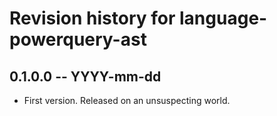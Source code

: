 # Revision history for language-powerquery-ast

## 0.1.0.0 -- YYYY-mm-dd

* First version. Released on an unsuspecting world.
